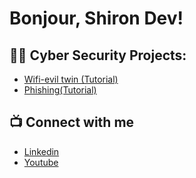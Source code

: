 <h1>Bonjour, Shiron Dev!  </h1>

<h2>👨‍💻 Cyber Security Projects:</h2>

  - [Wifi-evil twin (Tutorial)](https://youtu.be/psAgVWaq_1U?si=yIkmSGS1kqUQkUqd)
  - [Phishing(Tutorial)](https://youtu.be/v7_YnQe2mGg?si=_CdHIsYD_naUKEIT)

<h2>📺 Connect with me</h2>

- [Linkedin](https://www.linkedin.com/in/shirondev/)
- [Youtube](https://youtube.com/@shironcybernet?si=jR7NiOnVIqH9wahQ)


<!--
**joshmadakor1/joshmadakor1** is a ✨ _special_ ✨ repository because its `README.md` (this file) appears on your GitHub profile.

Here are some ideas to get you started:

- 🔭 I’m currently working on ...
- 🌱 I’m currently learning ...
- 👯 I’m looking to collaborate on ...
- 🤔 I’m looking for help with ...
- 💬 Ask me about ...
- 📫 How to reach me: ...
- 😄 Pronouns: ...
- ⚡ Fun fact: ...
-->
